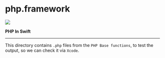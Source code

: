 # php.framework

<img src='https://raw.githubusercontent.com/wdg/php.framework/master/PHPFramework/PHPFramework/Assets/phpswift.png'>

**PHP In Swift**

----

This directory contains `.php` files from the `PHP Base functions`, to test the output, so we can check it via `Xcode`.
